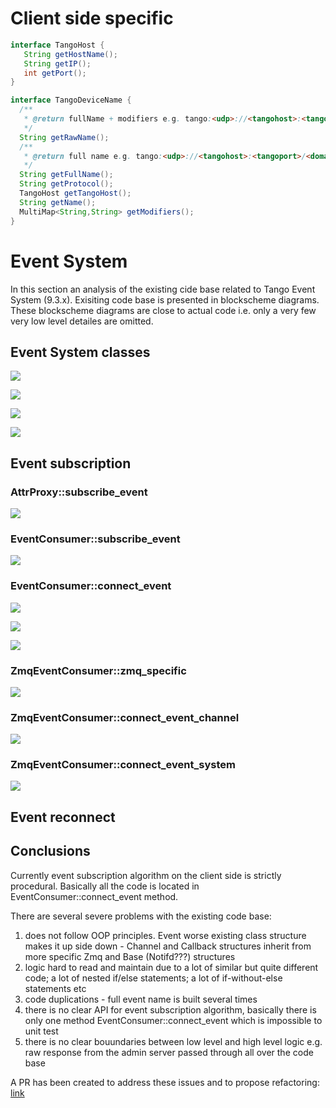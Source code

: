 # Client side specific

```java
interface TangoHost {
   String getHostName();
   String getIP();
   int getPort();
}

interface TangoDeviceName {
  /**
   * @return fullName + modifiers e.g. tango:<udp>://<tangohost>:<tangoport>/<domain>/<family>/<member>?no_db=true
   */
  String getRawName();
  /**
   * @return full name e.g. tango:<udp>://<tangohost>:<tangoport>/<domain>/<family>/<member>
   */
  String getFullName();
  String getProtocol();
  TangoHost getTangoHost();
  String getName();
  MultiMap<String,String> getModifiers();
}
```

# Event System

In this section an analysis of the existing cide base related to Tango Event System (9.3.x). Exisiting code base is presented in blockscheme diagrams. These blockscheme diagrams are close to actual code i.e. only a very few very low level detailes are omitted.

## Event System classes

![](images/EventSystem_classes_EventConsumer.png)

![](images/EventSystem_classes_EventChannel.png)

![](images/EventSystem_classes_EventCallback.png)

![](images/EventSystem_classes_NotConnectedEvent.png)

## Event subscription

### AttrProxy::subscribe_event

![](images/AttrProxy_subscribe_event.png)

### EventConsumer::subscribe_event

![](images/EventConsumer_subscribe_event.png)

### EventConsumer::connect_event

![](images/EventConsumer_connect_event.png)

![](images/EventConsumer_connect_event_1.png)

![](images/EventConsumer_connect_event_3.png)

### ZmqEventConsumer::zmq_specific

![](images/EventConsumer_zmq_specific.png)

### ZmqEventConsumer::connect_event_channel

![](images/EventConsumer_connect_event_channel.png)

### ZmqEventConsumer::connect_event_system

![](images/EventConsumer_connect_event_system.png) 

## Event reconnect



## Conclusions

Currently event subscription algorithm on the client side is strictly procedural. Basically all the code is located in EventConsumer::connect_event method.

There are several severe problems with the existing code base:
 
 1) does not follow OOP principles. Event worse existing class structure makes it up side down - Channel and Callback structures inherit from more specific Zmq and Base (Notifd???) structures
 2) logic hard to read and maintain due to a lot of similar but quite different code; a lot of nested if/else statements; a lot of if-without-else statements etc
 3) code duplications - full event name is built several times
 4) there is no clear API for event subscription algorithm, basically there is only one method EventConsumer::connect_event which is impossible to unit test
 5) there is no clear bouundaries between low level and high level logic e.g. raw response from the admin server passed through all over the code base

A PR has been created to address these issues and to propose refactoring: [link](https://github.com/tango-controls/cppTango/pull/470) 
